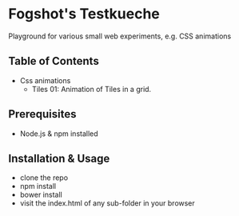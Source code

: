 # Fogshot's Testkueche
Playground for various small web experiments, e.g. CSS animations

## Table of Contents
- Css animations
  - Tiles 01: Animation of Tiles in a grid.

## Prerequisites
- Node.js & npm installed

## Installation & Usage
- clone the repo
- npm install
- bower install
- visit the index.html of any sub-folder in your browser
